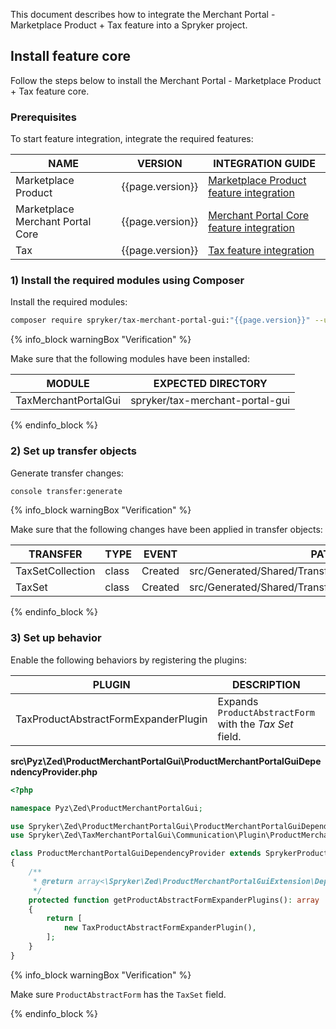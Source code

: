 
This document describes how to integrate the Merchant Portal - Marketplace Product + Tax feature into a Spryker project.

## Install feature core

Follow the steps below to install the Merchant Portal - Marketplace Product + Tax feature core.

### Prerequisites

To start feature integration, integrate the required features:

| NAME | VERSION | INTEGRATION GUIDE |
|-|-|-|
| Marketplace Product | {{page.version}} | [Marketplace Product feature integration](/docs/pbc/all/product-information-management/{{page.version}}/marketplace/install-and-upgrade/install-features/install-the-marketplace-product-feature.html) |
| Marketplace Merchant Portal Core | {{page.version}}  | [Merchant Portal Core feature integration](/docs/pbc/all/merchant-management/{{page.version}}/marketplace/install-and-upgrade/install-features/install-the-marketplace-merchant-portal-core-feature.html) |
| Tax | {{page.version}} | [Tax feature integration](https://github.com/spryker-feature/tax)

### 1) Install the required modules using Composer

Install the required modules:

```bash
composer require spryker/tax-merchant-portal-gui:"{{page.version}}" --update-with-dependencies
```

{% info_block warningBox "Verification" %}

Make sure that the following modules have been installed:

| MODULE | EXPECTED DIRECTORY |
|-|-|
| TaxMerchantPortalGui | spryker/tax-merchant-portal-gui |

{% endinfo_block %}

### 2) Set up transfer objects

Generate transfer changes:

```bash
console transfer:generate
```

{% info_block warningBox "Verification" %}

Make sure that the following changes have been applied in transfer objects:

| TRANSFER  | TYPE  | EVENT | PATH  |
|-|-|-|-|
| TaxSetCollection | class | Created | src/Generated/Shared/Transfer/TaxSetCollectionTransfer |
| TaxSet | class | Created | src/Generated/Shared/Transfer/TaxSetTransfer |

{% endinfo_block %}

### 3) Set up behavior

Enable the following behaviors by registering the plugins:

| PLUGIN | DESCRIPTION | PREREQUISITES | NAMESPACE |
|-|-|-|-|
| TaxProductAbstractFormExpanderPlugin | Expands `ProductAbstractForm` with the *Tax Set* field. |  | Spryker\Zed\TaxMerchantPortalGui\Communication\Plugin\ProductMerchantPortalGui |

**src\Pyz\Zed\ProductMerchantPortalGui\ProductMerchantPortalGuiDependencyProvider.php**

```php
<?php

namespace Pyz\Zed\ProductMerchantPortalGui;

use Spryker\Zed\ProductMerchantPortalGui\ProductMerchantPortalGuiDependencyProvider as SprykerProductMerchantPortalGuiDependencyProvider;
use Spryker\Zed\TaxMerchantPortalGui\Communication\Plugin\ProductMerchantPortalGui\TaxProductAbstractFormExpanderPlugin;

class ProductMerchantPortalGuiDependencyProvider extends SprykerProductMerchantPortalGuiDependencyProvider
{
    /**
     * @return array<\Spryker\Zed\ProductMerchantPortalGuiExtension\Dependency\Plugin\ProductAbstractFormExpanderPluginInterface>
     */
    protected function getProductAbstractFormExpanderPlugins(): array
    {
        return [
            new TaxProductAbstractFormExpanderPlugin(),
        ];
    }
}
```

{% info_block warningBox "Verification" %}

Make sure `ProductAbstractForm` has the `TaxSet` field.

{% endinfo_block %}
